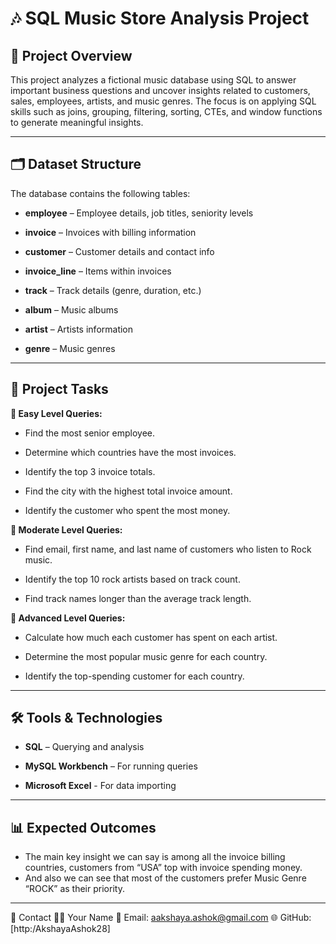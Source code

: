 
# 🎶 SQL Music Store Analysis Project


## 📌 Project Overview

This project analyzes a fictional music database using SQL to answer important business questions and uncover insights related to customers, sales, employees, artists, and music genres.
The focus is on applying SQL skills such as joins, grouping, filtering, sorting, CTEs, and window functions to generate meaningful insights.

-----

## 🗂 Dataset Structure

The database contains the following tables:

- **employee** – Employee details, job titles, seniority levels

- **invoice** – Invoices with billing information

- **customer** – Customer details and contact info

- **invoice_line** – Items within invoices

- **track** – Track details (genre, duration, etc.)

- **album** – Music albums

- **artist** – Artists information

- **genre** – Music genres

-----

## 🎯 Project Tasks

**🔹 Easy Level Queries:**

- Find the most senior employee.

- Determine which countries have the most invoices.

- Identify the top 3 invoice totals.

- Find the city with the highest total invoice amount.

- Identify the customer who spent the most money.


**🔹 Moderate Level Queries:**

- Find email, first name, and last name of customers who listen to Rock music.

- Identify the top 10 rock artists based on track count.

- Find track names longer than the average track length.


**🔹 Advanced Level Queries:**

- Calculate how much each customer has spent on each artist.

- Determine the most popular music genre for each country.

- Identify the top-spending customer for each country.

------

## 🛠 Tools & Technologies

- **SQL** – Querying and analysis

- **MySQL Workbench** – For running queries

- **Microsoft Excel** - For data importing

------

## 📊 Expected Outcomes

- The main key insight we can say is among all the invoice billing countries, 
customers from “USA” top with invoice spending money.
- And also we can see that most of the customers prefer Music Genre “ROCK” as their priority.

------

📧 Contact
👩‍💻 Your Name
📩 Email: aakshaya.ashok@gmail.com
🌐 GitHub:[http:/AkshayaAshok28]
